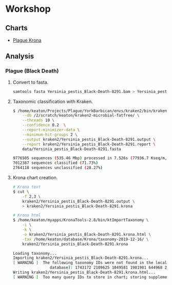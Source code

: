 # Workshop

## Charts

* [Plague Krona](https://raw.githack.com/ktmeaton/slides/master/2021/03/*06_Workshop_Plague-Krona.html)

## Analysis

### Plague (Black Death)

1. Convert to fasta.

    ```bash
    samtools fasta Yersinia_pestis_Black-Death-8291.bam > Yersinia_pestis_Black-Death-8291.fasta
    ```

2. Taxonomic classification with Kraken.

    ```bash
    $ /home/keaton/Projects/Plague/YorkBarbican/envs/kraken2/bin/kraken2 \
        --db /2/scratch/keaton/kraken2-microbial-fatfree/ \
        --threads 10 \
        --confidence 0.2  \
        --report-minimizer-data \
        --minimum-hit-groups 2 \
        --output kraken2/Yersinia_pestis_Black-Death-8291.output \
        --report kraken2/Yersinia_pestis_Black-Death-8291.report \
        data/Yersinia_pestis_Black-Death-8291.fasta

    9776505 sequences (535.46 Mbp) processed in 7.526s (77936.7 Kseq/m, 4268.62 Mbp/m).
    7012387 sequences classified (71.73%)
    2764118 sequences unclassified (28.27%)
    ```

3. Krona chart creation.

    ```bash
    # Krona text
    $ cut \
        -f 2,3 \
        kraken2/Yersinia_pestis_Black-Death-8291.output \
        > kraken2/Yersinia_pestis_Black-Death-8291.krona

    # Krona html
    $ /home/keaton/myapps/KronaTools-2.8/bin/ktImportTaxonomy \
        -i \
        -k \
        -o kraken2/Yersinia_pestis_Black-Death-8291.krona.html \
        -tax /home/keaton/database/Krona/taxonomy-2019-12-16/ \
        kraken2/Yersinia_pestis_Black-Death-8291.krona

    Loading taxonomy...
    Importing kraken2/Yersinia_pestis_Black-Death-8291.krona...
    [ WARNING ]  The following taxonomy IDs were not found in the local database and were set to root (if they were recently added to NCBI, use updateTaxonomy.sh to update the local
                    database): 1743172 2109625 1049581 1981981 644968 2036817 2183547 1826873 134962 2071623
    Writing kraken2/Yersinia_pestis_Black-Death-8291.krona.html...
    [ WARNING ]  Too many query IDs to store in chart; storing supplemental files in 'kraken2/Yersinia_pestis_Black-Death-8291.krona.html.files'.        
    ```
